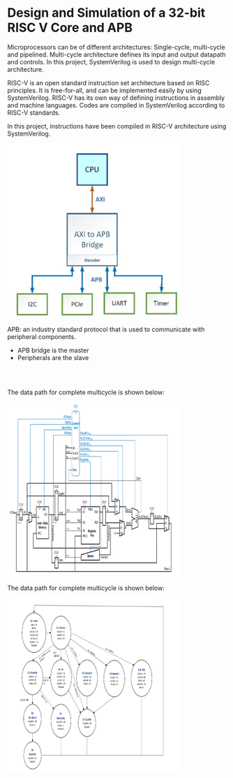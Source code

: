 # Design and Simulation of a 32-bit RISC V Core and APB
Microprocessors can be of different architectures: Single-cycle, multi-cycle and pipelined. Multi-cycle architecture defines its input and output datapath and controls. In this project, SystemVerilog is used to design multi-cycle architecture.  <br>

RISC-V is an open standard instruction set architecture based on RISC principles. It is free-for-all, and can be implemented easily by using SystemVerilog. RISC-V has its own way of defining instructions in assembly and machine languages. Codes are compiled in SystemVerilog according to RISC-V standards.  <br>

In this project, instructions have been compiled in RISC-V architecture using SystemVerilog.
 <br>

<img
  src="APB.png"
  title="EVM"
  style="display: inline-block; margin: 0 auto; max-width: 400px; height: 400px">
  
APB: an industry standard protocol that is used to communicate with peripheral components. <br>
<ul>
  <li> APB bridge is the master </li> 
  <li> Peripherals are the slave </li> <br>
  </ul>
<br>

The data path for complete multicycle is shown below: <br>

<img
  src="datapath.png"
  title="EVM"
  style="display: inline-block; margin: 0 auto; max-width: 400px; height: 400px">

  The data path for complete multicycle is shown below: <br>

  <img
  src="fsm.png"
  title="EVM"
  style="display: inline-block; margin: 0 auto; max-width: 400px; height: 400px">

  

